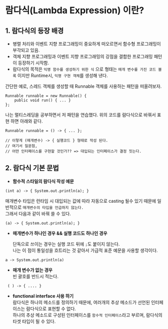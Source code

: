 # 람다식(Lambda Expression) 이란?
## 1. 람다식의 등장 배경

- 병렬 처리와 이벤트 지향 프로그래밍이 중요하게 떠오르면서 함수형 프로그래밍이 부각되고 있음.
- 객체 지향 프로그래밍과 이벤트 지향 프로그래밍의 강점을 결합한 프로그래밍 패턴이 등장하기 시작함.
- 람다식의 목적은 `익명 함수를 생성하기 위한 식` 으로 형태는 `매개 변수를 가진 코드 블록` 이지만 Runtime시, `익명 구현 객체`를 생성해 낸다.

간단한 예로, 스레드 객체를 생성할 때 Runnable 객체를 사용하는 패턴을 떠올려보자.
```
Runnable runnable = new Runnable() {
    public void run() { ... }
};
```

나는 멀티스레딩을 공부하면서 저 패턴을 연습했다. 위의 코드를 람다식으로 바꿔서 표현 하면 아래와 같다.
```
Runnable runnable = () -> { ... };

// 이렇게 (매개변수) -> { 실행코드 } 형태로 작성 된다.
// 여기서 질문점, 
// 어떤 인터페이스를 구현할 것인가?? => 대입되는 인터페이스가 결정 짓는다.
```

## 2. 람다식 기본 문법

- **함수적 스타일의 람다식 작성 예문**
```
(int a) -> { System.out.println(a); }
```

매개변수 타입은 런타임 시 대입되는 값에 따라 자동으로 casting 될수 있기 때문에 일반적으로 `매개변수의 타입을 언급하지 않는다.`  
그래서 다음과 같이 바꿔 쓸 수 있다.
```
(a) -> { System.out.println(a); }
```

- **매개변수가 하나인 경우 && 실행 코드도 하나인 경우**  
  
  단독으로 쓰이는 경우는 실행 코드 뒤에 `;`도 붙이지 않는다.  
  나는 이 점이 통일성을 흐트리는 것 같아서 가급적 표준 예문을 사용할 생각이다.
```
a -> System.out.println(a)
```
 - **매개 변수가 없는 경우**  
 빈 괄호를 반드시 적는다.
```
 ( ) -> { .... }
```

- **functional interface 사용 하기**  
람다식은 하나의 메소드를 정의하기 때문에, 여러개의 추상 메소드가 선언된 인터페이스는 람다식으로 표현할 수 없다.  
하나의 추상 메소드로 구성된 인터페이스를 `함수적 인터페이스`라고 부르며, 람다식의 타겟 타입이 될 수 있다.
